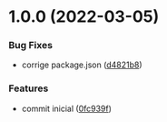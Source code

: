 # 1.0.0 (2022-03-05)


### Bug Fixes

* corrige package.json ([d4821b8](https://github.com/npkgdev/nestjs-queue/commit/d4821b8164895e049e721850089809035e641343))


### Features

* commit inicial ([0fc939f](https://github.com/npkgdev/nestjs-queue/commit/0fc939f1a6b0871cc1fddd7a8d1916043ca03966))

